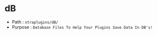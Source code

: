 # dB
* Path : `xtraplugins/dB/`
* Purpose : `Database Files To Help Your Plugins Save Data In DB's!`
